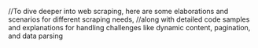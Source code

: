 
//To dive deeper into web scraping, here are some elaborations and scenarios for different scraping needs, 
//along with detailed code samples and explanations for handling challenges like dynamic content, pagination, and data parsing

